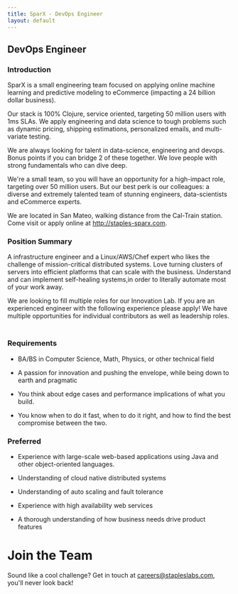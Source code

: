 ```yaml
---
title: SparX - DevOps Engineer
layout: default
---
```


## DevOps Engineer

### Introduction

SparX is a small engineering team focused on applying online machine
learning and predictive modeling to eCommerce (impacting a 24 billion
dollar business).

Our stack is 100% Clojure, service oriented, targeting 50 million
users with 1ms SLAs. We apply engineering and data science to tough
problems such as dynamic pricing, shipping estimations, personalized
emails, and multi-variate testing.

We are always looking for talent in data-science, engineering and
devops. Bonus points if you can bridge 2 of these together. We love
people with strong fundamentals who can dive deep.

We're a small team, so you will have an opportunity for a high-impact
role, targeting over 50 million users. But our best perk is our
colleagues: a diverse and extremely talented team of stunning
engineers, data-scientists and eCommerce experts.

We are located in San Mateo, walking distance from the Cal-Train
station. Come visit or apply online at http://staples-sparx.com.

### Position Summary

A infrastructure engineer and a Linux/AWS/Chef expert who likes the
challenge of mission-critical distributed systems. Love turning
clusters of servers into efficient platforms that can scale with the
business. Understand and can implement self-healing systems,in order
to literally automate most of your work away.

We are looking to fill multiple roles for our Innovation Lab. If you
are an experienced engineer with the following experience please
apply! We have multiple opportunities for individual contributors as
well as leadership roles. 　

### Requirements

* BA/BS in Computer Science, Math, Physics, or other technical field

* A passion for innovation and pushing the envelope, while being down
  to earth and pragmatic

* You think about edge cases and performance implications of what you
  build.

* You know when to do it fast, when to do it right, and how to find
  the best compromise between the two.

### Preferred

* Experience with large-scale web-based applications using Java
  and other object-oriented languages.

* Understanding of cloud native distributed systems

* Understanding of auto scaling and fault tolerance

* Experience with high availability web services

* A thorough understanding of how business needs drive product features

# Join the Team

Sound like a cool challenge? Get in touch at
[careers@stapleslabs.com](mailto:careers@stapleslabs.com), you'll
never look back!
